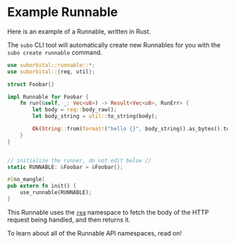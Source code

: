 # Example Runnable

Here is an example of a Runnable, written in Rust.

The `subo` CLI tool will automatically create new Runnables for you with
the `subo create runnable` command.


```rust
use suborbital::runnable::*;
use suborbital::{req, util};

struct Foobar{}

impl Runnable for Foobar {
    fn run(&self, _: Vec<u8>) -> Result<Vec<u8>, RunErr> {
        let body = req::body_raw();
        let body_string = util::to_string(body);

        Ok(String::from(format!("hello {}", body_string)).as_bytes().to_vec())
    }
}


// initialize the runner, do not edit below //
static RUNNABLE: &Foobar = &Foobar{};

#[no_mangle]
pub extern fn init() {
    use_runnable(RUNNABLE);
}
```

This Runnable uses the [`req`](request) namespace to fetch the body of the 
HTTP request being handled, and then returns it. 

To learn about all of the Runnable API namespaces, read on!

